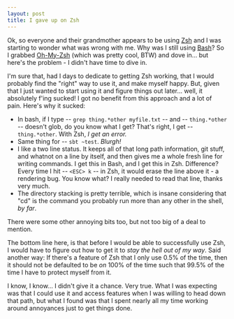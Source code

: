 ```yaml
---
layout: post
title: I gave up on Zsh
---
```

Ok, so everyone and their grandmother appears to be using [Zsh](http://www.zsh.org/) and I was starting to wonder what was wrong with me. Why was I still using [Bash](http://www.gnu.org/software/bash/)? So I grabbed [Oh-My-Zsh](https://github.com/robbyrussell/oh-my-zsh) (which was pretty cool, BTW) and dove in... but here's the problem - I didn't have time to dive in.

I'm sure that, had I days to dedicate to getting Zsh working, that I would probably find the "right" way to use it, and make myself happy. But, given that I just wanted to start using it and figure things out later... well, it absolutely f'ing sucked! I got no benefit from this approach and a lot of pain. Here's why it sucked:

- In bash, if I type -- `grep thing.*other myfile.txt` -- and -- `thing.*other` -- doesn't glob, do you know what I get? That's right, I get -- `thing.*other`. With Zsh, *I get an error.*
- Same thing for -- `sbt ~test`. *Blurgh!*
- I like a two line status. It keeps all of that long path information, git stuff, and whatnot on a line by itself, and then gives me a whole fresh line for writing commands. I get this in Bash, and I get this in Zsh. Difference? Every time I hit -- `<ESC> k` -- in Zsh, it would erase the line above it - a rendering bug. You know what? I really needed to read that line, thanks very much.
- The directory stacking is pretty terrible, which is insane considering that "cd" is the command you probably run more than any other in the shell, *by far*.

There were some other annoying bits too, but not too big of a deal to mention.

The bottom line here, is that before I would be able to successfully use Zsh, I would have to figure out how to get it to *stay the hell out of my way*. Said another way: If there's a feature of Zsh that I only use 0.5% of the time, then it should not be defaulted to be *on* 100% of the time such that 99.5% of the time I have to protect myself from it.

I know, I know... I didn't give it a chance. Very true. What I was expecting was that I could use it and access features when I was willing to head down that path, but what I found was that I spent nearly all my time working around annoyances just to get things done.
